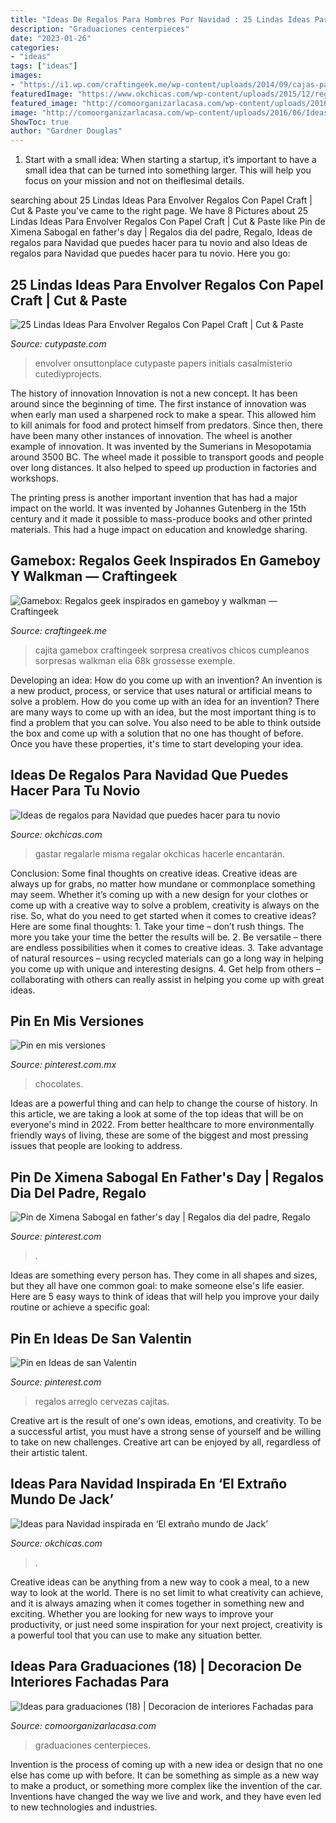 ```yaml
---
title: "Ideas De Regalos Para Hombres Por Navidad : 25 Lindas Ideas Para Envolver Regalos Con Papel Craft"
description: "Graduaciones centerpieces"
date: "2023-01-26"
categories:
- "ideas"
tags: ["ideas"]
images:
- "https://i1.wp.com/craftingeek.me/wp-content/uploads/2014/09/cajas-para-regalo-guardianes-galaxias.jpg"
featuredImage: "https://www.okchicas.com/wp-content/uploads/2015/12/regalo-novio-hecho-por-ti.jpg"
featured_image: "http://comoorganizarlacasa.com/wp-content/uploads/2016/06/Ideas-para-graduaciones-18.jpg"
image: "http://comoorganizarlacasa.com/wp-content/uploads/2016/06/Ideas-para-graduaciones-18.jpg"
ShowToc: true
author: "Gardner Douglas"
---
```



1. Start with a small idea: When starting a startup, it’s important to have a small idea that can be turned into something larger. This will help you focus on your mission and not on theiflesimal details.

	

		
searching about 25 Lindas Ideas Para Envolver Regalos Con Papel Craft | Cut &amp; Paste you've came to the right page. We have 8 Pictures about 25 Lindas Ideas Para Envolver Regalos Con Papel Craft | Cut &amp; Paste like Pin de Ximena Sabogal en father&#039;s day | Regalos dia del padre, Regalo, Ideas de regalos para Navidad que puedes hacer para tu novio and also Ideas de regalos para Navidad que puedes hacer para tu novio. Here you go:
		
    
## 25 Lindas Ideas Para Envolver Regalos Con Papel Craft | Cut &amp; Paste

<img loading=lazy src="http://www.cutypaste.com/wp-content/uploads/2015/12/efe31129ef61a10e93cccc9b41504c2e.jpg" onerror="this.onerror=null;this.src='https://tse3.mm.bing.net/th?id=OIP.CX1MMfqg4DXum3TUYG2TqwHaLH&amp;pid=15.1';" alt="25 Lindas Ideas Para Envolver Regalos Con Papel Craft | Cut &amp; Paste">

_Source: cutypaste.com_

>envolver onsuttonplace cutypaste papers initials casalmisterio cutediyprojects. 

	

The history of innovation
Innovation is not a new concept. It has been around since the beginning of time. The first instance of innovation was when early man used a sharpened rock to make a spear. This allowed him to kill animals for food and protect himself from predators. Since then, there have been many other instances of innovation.
The wheel is another example of innovation. It was invented by the Sumerians in Mesopotamia around 3500 BC. The wheel made it possible to transport goods and people over long distances. It also helped to speed up production in factories and workshops.

The printing press is another important invention that has had a major impact on the world. It was invented by Johannes Gutenberg in the 15th century and it made it possible to mass-produce books and other printed materials. This had a huge impact on education and knowledge sharing.

    
## Gamebox: Regalos Geek Inspirados En Gameboy Y Walkman — Craftingeek

<img loading=lazy src="https://i1.wp.com/craftingeek.me/wp-content/uploads/2014/09/cajas-para-regalo-guardianes-galaxias.jpg" onerror="this.onerror=null;this.src='https://tse1.mm.bing.net/th?id=OIP.enHl7lghrdEclLw8Vd1xPgHaEK&amp;pid=15.1';" alt="Gamebox: Regalos geek inspirados en gameboy y walkman — Craftingeek">

_Source: craftingeek.me_

>cajita gamebox craftingeek sorpresa creativos chicos cumpleanos sorpresas walkman elia 68k grossesse exemple. 

	

Developing an idea: How do you come up with an invention?
An invention is a new product, process, or service that uses natural or artificial means to solve a problem. How do you come up with an idea for an invention? There are many ways to come up with an idea, but the most important thing is to find a problem that you can solve. You also need to be able to think outside the box and come up with a solution that no one has thought of before. Once you have these properties, it's time to start developing your idea.

    
## Ideas De Regalos Para Navidad Que Puedes Hacer Para Tu Novio

<img loading=lazy src="https://www.okchicas.com/wp-content/uploads/2015/12/regalo-novio-hecho-por-ti.jpg" onerror="this.onerror=null;this.src='https://tse2.mm.bing.net/th?id=OIP.zqgh_joPv2CV3CszyFfuuwHaD3&amp;pid=15.1';" alt="Ideas de regalos para Navidad que puedes hacer para tu novio">

_Source: okchicas.com_

>gastar regalarle misma regalar okchicas hacerle encantarán. 

	

Conclusion: Some final thoughts on creative ideas.
Creative ideas are always up for grabs, no matter how mundane or commonplace something may seem. Whether it’s coming up with a new design for your clothes or come up with a creative way to solve a problem, creativity is always on the rise. So, what do you need to get started when it comes to creative ideas? Here are some final thoughts: 1. Take your time – don’t rush things. The more you take your time the better the results will be. 2. Be versatile – there are endless possibilities when it comes to creative ideas. 3. Take advantage of natural resources – using recycled materials can go a long way in helping you come up with unique and interesting designs. 4. Get help from others – collaborating with others can really assist in helping you come up with great ideas. 
    
## Pin En Mis Versiones

<img loading=lazy src="https://i.pinimg.com/736x/a4/3f/a3/a43fa35282b2afadbef499a659086f14--chocolate-caliente-chocolates.jpg" onerror="this.onerror=null;this.src='https://tse4.mm.bing.net/th?id=OIP.S0HJITQaBA1lBqaYCRLTwAHaNK&amp;pid=15.1';" alt="Pin en mis versiones">

_Source: pinterest.com.mx_

>chocolates. 

	

Ideas are a powerful thing and can help to change the course of history. In this article, we are taking a look at some of the top ideas that will be on everyone's mind in 2022. From better healthcare to more environmentally friendly ways of living, these are some of the biggest and most pressing issues that people are looking to address.

    
## Pin De Ximena Sabogal En Father&#039;s Day | Regalos Dia Del Padre, Regalo

<img loading=lazy src="https://i.pinimg.com/736x/b5/0a/ae/b50aae265f7a55d2ba16af24d2feb61f.jpg" onerror="this.onerror=null;this.src='https://tse1.mm.bing.net/th?id=OIP.6Ifp2XdA-GaFbpNQshSKiAHaNd&amp;pid=15.1';" alt="Pin de Ximena Sabogal en father&#039;s day | Regalos dia del padre, Regalo">

_Source: pinterest.com_

>. 

	

Ideas are something every person has. They come in all shapes and sizes, but they all have one common goal: to make someone else's life easier. Here are 5 easy ways to think of ideas that will help you improve your daily routine or achieve a specific goal: 

    
## Pin En Ideas De San Valentin

<img loading=lazy src="https://i.pinimg.com/736x/1c/bf/44/1cbf449e8a02a5a636ec3b96d1578788.jpg" onerror="this.onerror=null;this.src='https://tse2.mm.bing.net/th?id=OIP.s1f8bBFhj106IVwfQl4sCQAAAA&amp;pid=15.1';" alt="Pin en Ideas de san Valentin">

_Source: pinterest.com_

>regalos arreglo cervezas cajitas. 

	

Creative art is the result of one's own ideas, emotions, and creativity. To be a successful artist, you must have a strong sense of yourself and be willing to take on new challenges. Creative art can be enjoyed by all, regardless of their artistic talent.

    
## Ideas Para Navidad Inspirada En ‘El Extraño Mundo De Jack’

<img loading=lazy src="https://www.okchicas.com/wp-content/uploads/2020/10/Ideas-decoracion-navidena-inspirada-en-El-extrano-mundo-de-Jack-2-525x700.jpg" onerror="this.onerror=null;this.src='https://tse1.mm.bing.net/th?id=OIP.syRpaxiyJFHJw-k6P480cwHaJ4&amp;pid=15.1';" alt="Ideas para Navidad inspirada en ‘El extraño mundo de Jack’">

_Source: okchicas.com_

>. 

	

Creative ideas can be anything from a new way to cook a meal, to a new way to look at the world. There is no set limit to what creativity can achieve, and it is always amazing when it comes together in something new and exciting. Whether you are looking for new ways to improve your productivity, or just need some inspiration for your next project, creativity is a powerful tool that you can use to make any situation better.

    
## Ideas Para Graduaciones (18) | Decoracion De Interiores Fachadas Para

<img loading=lazy src="http://comoorganizarlacasa.com/wp-content/uploads/2016/06/Ideas-para-graduaciones-18.jpg" onerror="this.onerror=null;this.src='https://tse2.mm.bing.net/th?id=OIP.WysT-F4Gk2dPIg7AFPlb3wHaKX&amp;pid=15.1';" alt="Ideas para graduaciones (18) | Decoracion de interiores Fachadas para">

_Source: comoorganizarlacasa.com_

>graduaciones centerpieces. 

	

Invention is the process of coming up with a new idea or design that no one else has come up with before. It can be something as simple as a new way to make a product, or something more complex like the invention of the car. Inventions have changed the way we live and work, and they have even led to new technologies and industries.

